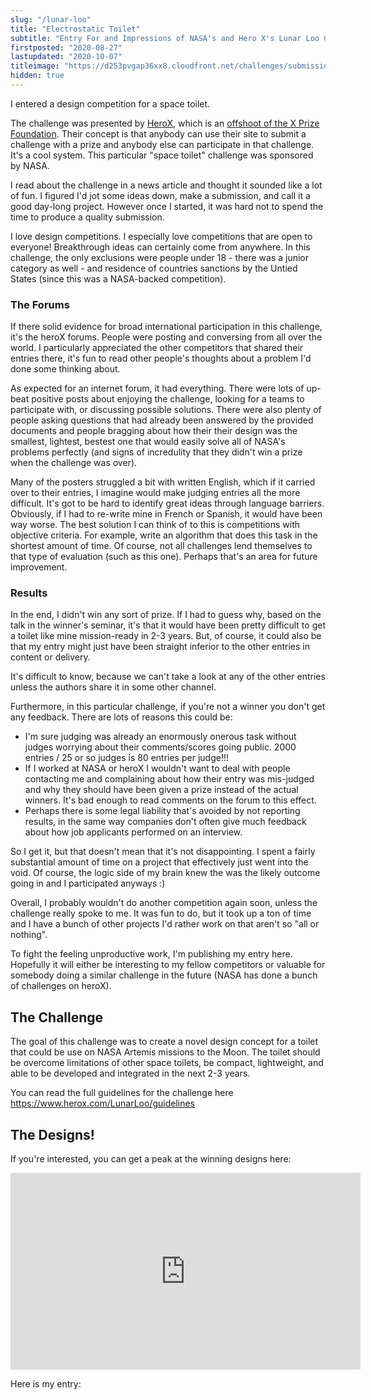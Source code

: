 ```yaml
---
slug: "/lunar-loo"
title: "Electrostatic Toilet"
subtitle: "Entry For and Impressions of NASA's and Hero X's Lunar Loo Challenge"
firstposted: "2020-08-27"
lastupdated: "2020-10-07"
titleimage: "https://d253pvgap36xx8.cloudfront.net/challenges/submissions/image/4662a140dffe11eaa39aaec671a4313d.jpg"
hidden: true
---
```


I entered a design competition for a space toilet.

The challenge was presented by [HeroX](https://www.herox.com/), which is an [offshoot of the X Prize Foundation](https://www.herox.com/our-story). Their concept is that anybody can use their site to submit a challenge with a prize and anybody else can participate in that challenge. It's a cool system. This particular "space toilet" challenge was sponsored by NASA.

I read about the challenge in a news article and thought it sounded like a lot of fun. I figured I'd jot some ideas down, make a submission, and call it a good day-long project. However once I started, it was hard not to spend the time to produce a quality submission.

I love design competitions. I especially love competitions that are open to everyone! Breakthrough ideas can certainly come from anywhere. In this challenge, the only exclusions were people under 18 - there was a junior category as well - and residence of countries sanctions by the Untied States (since this was a NASA-backed competition).

### The Forums

If there solid evidence for broad international participation in this challenge, it's the heroX forums. People were posting and conversing from all over the world. I particularly appreciated the other competitors that shared their entries there, it's fun to read other people's thoughts about a problem I'd done some thinking about.

As expected for an internet forum, it had everything. There were lots of up-beat positive posts about enjoying the challenge, looking for a teams to participate with, or discussing possible solutions. There were also plenty of people asking questions that had already been answered by the provided documents and people bragging about how their their design was the smallest, lightest, bestest one that would easily solve all of NASA's problems perfectly (and signs of incredulity that they didn't win a prize when the challenge was over).

Many of the posters struggled a bit with written English, which if it carried over to their entries, I imagine would make judging entries all the more difficult. It's got to be hard to identify great ideas through language barriers. Obviously, if I had to re-write mine in French or Spanish, it would have been way worse. The best solution I can think of to this is competitions with objective criteria. For example, write an algorithm that does this task in the shortest amount of time. Of course, not all challenges lend themselves to that type of evaluation (such as this one). Perhaps that's an area for future improvement.

### Results

In the end, I didn't win any sort of prize. If I had to guess why, based on the talk in the winner's seminar, it's that it would have been pretty difficult to get a toilet like mine mission-ready in 2-3 years. But, of course, it could also be that my entry might just have been straight inferior to the other entries in content or delivery.

It's difficult to know, because we can't take a look at any of the other entries unless the authors share it in some other channel.

Furthermore, in this particular challenge, if you're not a winner you don't get any feedback. There are lots of reasons this could be:

- I'm sure judging was already an enormously onerous task without judges worrying about their comments/scores going public. 2000 entries / 25 or so judges is 80 entries per judge!!!
- If I worked at NASA or heroX I wouldn't want to deal with people contacting me and complaining about how their entry was mis-judged and why they should have been given a prize instead of the actual winners. It's bad enough to read comments on the forum to this effect.
- Perhaps there is some legal liability that's avoided by not reporting results, in the same way companies don't often give much feedback about how job applicants performed on an interview.

So I get it, but that doesn't mean that it's not disappointing. I spent a fairly substantial amount of time on a project that effectively just went into the void. Of course, the logic side of my brain knew the was the likely outcome going in and I participated anyways :)

Overall, I probably wouldn't do another competition again soon, unless the challenge really spoke to me. It was fun to do, but it took up a ton of time and I have a bunch of other projects I'd rather work on that aren't so "all or nothing".

To fight the feeling unproductive work, I'm publishing my entry here. Hopefully it will either be interesting to my fellow competitors or valuable for somebody doing a similar challenge in the future (NASA has done a bunch of challenges on heroX).

## The Challenge

The goal of this challenge was to create a novel design concept for a toilet that could be use on NASA Artemis missions to the Moon. The toilet should be overcome limitations of other space toilets, be compact, lightweight, and able to be developed and integrated in the next 2-3 years.

You can read the full guidelines for the challenge here https://www.herox.com/LunarLoo/guidelines

## The Designs!

If you're interested, you can get a peak at the winning designs here:

<iframe width="560" height="315" src="https://www.youtube.com/embed/d1tZMJgWX1M" frameborder="0" allow="accelerometer; autoplay; clipboard-write; encrypted-media; gyroscope; picture-in-picture" allowfullscreen></iframe>

Here is my entry:

<lunar-loo-entry></lunar-loo-entry>
